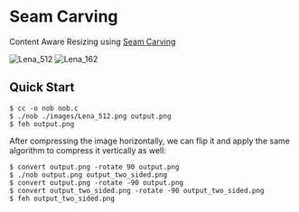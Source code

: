 # Seam Carving

Content Aware Resizing using [Seam Carving](https://en.m.wikipedia.org/wiki/Seam_carving)

![Lena_512](./images/Lena_512.png)
![Lena_162](./images/Lena_162.png)

## Quick Start

```console
$ cc -o nob nob.c
$ ./nob ./images/Lena_512.png output.png
$ feh output.png
```

After compressing the image horizontally, we can flip it and apply the same algorithm to compress it vertically as well:

```console
$ convert output.png -rotate 90 output.png
$ ./nob output.png output_two_sided.png
$ convert output.png -rotate -90 output.png
$ convert output_two_sided.png -rotate -90 output_two_sided.png
$ feh output_two_sided.png
```

